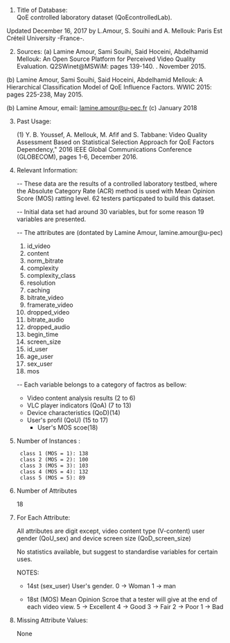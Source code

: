 

1. Title of Database:  
QoE controlled laboratory dataset (QoEcontrolledLab).

Updated December 16, 2017 by L.Amour, S. Souihi and A. Mellouk:
Paris Est Créteil University -France-.

2. Sources:
   (a)  Lamine Amour, Sami Souihi, Said Hoceini, Abdelhamid Mellouk:
          An Open Source Platform for Perceived Video Quality Evaluation. Q2SWinet@MSWiM: 
		  pages 139-140. . November 2015. 
		
  (b)	Lamine Amour, Sami Souihi, Said Hoceini, Abdelhamid Mellouk:
          A Hierarchical Classification Model of QoE Influence Factors. WWIC 2015: 
		  pages 225-238, May 2015.
		

   (b) Lamine Amour, email: lamine.amour@u-pec.fr
   (c) January 2018
   
   
3. Past Usage:

   (1) Y. B. Youssef, A. Mellouk, M. Afif and S. Tabbane: Video Quality Assessment Based 
       on Statistical Selection Approach for QoE Factors Dependency," 2016 IEEE Global 
	   Communications Conference (GLOBECOM), pages 1-6, December 2016.


4. Relevant Information:

   -- These data are the results of a controlled laboratory testbed, where the 
       Absolute Category Rate (ACR) method is used with Mean Opinion Score (MOS) ratting 
	   level. 62 testers particpated to build this dataset.   

   -- Initial data set had around 30 variables, but 
      for some reason 19 variables are presented. 
      
   -- The attributes are (dontated by Lamine Amour, lamine.amour@u-pec)
     1)  id_video	
     2)  content	
     3)  norm_bitrate	
     4)  complexity	
     5)  complexity_class	
     6)  resolution	
     7)  caching	
     8)  bitrate_video	
     9)  framerate_video	
     10)  dropped_video	
     11)  bitrate_audio	
     12)  dropped_audio
     13)  begin_time	
     14)  screen_size	
     15)  id_user	
     16)  age_user	
     17)  sex_user	
     18)  mos

	
    -- Each variable belongs to a category of factros as bellow:
	  - Video content analysis results (2 to 6)
	  - VLC player indicators (QoA) (7 to 13)
	  - Device characteristics  (QoD)(14)
	  - User's profil (QoU) (15 to 17)	
          - User's 	MOS scoe(18)		  
             
5. Number of Instances : 

      	class 1 (MOS = 1): 138  
		class 2 (MOS = 2): 100
		class 3 (MOS = 3): 103
		class 4 (MOS = 4): 132
		class 5 (MOS = 5): 89

6. Number of Attributes 
	
	18

7. For Each Attribute:

	All attributes are digit except, video content type (V-content)  user gender (QoU_sex) and 
	device screen size (QoD_screen_size)
	
	No statistics available, but suggest to standardise
	variables for certain uses. 

	NOTES: 
      
	  - 14st (sex_user) User's gender.
		   0 -> Woman
		   1 -> man
		  
		  
	  
	  - 18st (MOS) Mean Opinion Scroe that a tester will give at the end of each video view.
		   5 -> Excellent
		   4 -> Good
		   3 -> Fair
		   2 -> Poor
		   1 -> Bad
	
	
8. Missing Attribute Values:

	None

